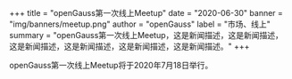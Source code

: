 +++
title = "openGauss第一次线上Meetup"
date = "2020-06-30"
banner = "img/banners/meetup.png"
author = "openGauss"
label = "市场、线上"
summary = "openGauss第一次线上Meetup，这是新闻描述，这是新闻描述，这是新闻描述，这是新闻描述，这是新闻描述，这是新闻描述。"
+++


openGauss第一次线上Meetup将于2020年7月18日举行。

